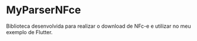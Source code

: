 # MyParserNFce

Biblioteca desenvolvida para realizar o download de NFc-e e utilizar no meu exemplo de Flutter.
